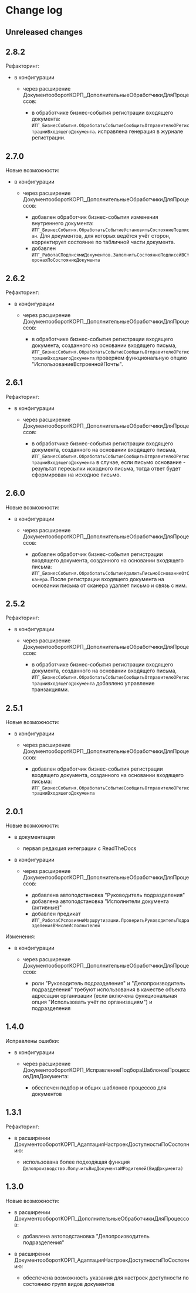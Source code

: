 # Change log

## Unreleased changes

## 2.8.2

Рефакторинг:

- в конфигурации

  - через расширение ДокументооборотКОРП_ДополнительныеОбработчикиДляПроцессов:

    - в обработчике бизнес-события регистрации входящего документа:
      `ИТГ_БизнесСобытия.ОбработатьСобытиеСообщитьОтправителюОРегистрацииВходящегоДокумента`.
      исправлена генерация в журнале регистрации.

## 2.7.0

Новые возможности:

- в конфигурации

  - через расширение ДокументооборотКОРП_ДополнительныеОбработчикиДляПроцессов:

    - добавлен обработчик бизнес-события изменения внутреннего документа:
      `ИТГ_БизнесСобытия.ОбработатьСобытиеУстановитьСостояниеПодписан`.
      Для документов, для которых ведётся учёт сторон, корректирует состояние
      по табличной части документа.
    - добавлен
      `ИТГ_РаботаСПодписямиДокументов.ЗаполнитьСостояниеПодписейВСторонахПоСостояниюДокумента`

## 2.6.2

Рефакторинг:

- в конфигурации

  - через расширение ДокументооборотКОРП_ДополнительныеОбработчикиДляПроцессов:

    - в обработчике бизнес-события регистрации входящего документа,
      созданного на основании входящего письма,
      `ИТГ_БизнесСобытия.ОбработатьСобытиеСообщитьОтправителюОРегистрацииВходящегоДокумента`
      проверяем функциональную опцию "ИспользованиеВстроеннойПочты".

## 2.6.1

Рефакторинг:

- в конфигурации

  - через расширение ДокументооборотКОРП_ДополнительныеОбработчикиДляПроцессов:

    - в обработчике бизнес-события регистрации входящего документа,
      созданного на основании входящего письма,
      `ИТГ_БизнесСобытия.ОбработатьСобытиеСообщитьОтправителюОРегистрацииВходящегоДокумента`
      в случае, если письмо основание - результат пересылки исходного письма,
      тогда ответ будет сформирован на исходное письмо.

## 2.6.0

Новые возможности:

- в конфигурации

  - через расширение ДокументооборотКОРП_ДополнительныеОбработчикиДляПроцессов:

    - добавлен обработчик бизнес-события регистрации входящего документа,
      созданного на основании входящего письма:
      `ИТГ_БизнесСобытия.ОбработатьСобытиеУдалитьПисьмоОснованиеОтСканера`.
      После регистрации входящего документа на основании письма от сканера
      удаляет письмо и связь с ним.

## 2.5.2

Рефакторинг:

- в конфигурации

  - через расширение ДокументооборотКОРП_ДополнительныеОбработчикиДляПроцессов:

    - в обработчике бизнес-события регистрации входящего документа,
      созданного на основании входящего письма,
      `ИТГ_БизнесСобытия.ОбработатьСобытиеСообщитьОтправителюОРегистрацииВходящегоДокумента`
      добавлено управление транзакциями.

## 2.5.1

Новые возможности:

- в конфигурации

  - через расширение ДокументооборотКОРП_ДополнительныеОбработчикиДляПроцессов:

    - добавлен обработчик бизнес-события регистрации входящего документа,
      созданного на основании входящего письма:
      `ИТГ_БизнесСобытия.ОбработатьСобытиеСообщитьОтправителюОРегистрацииВходящегоДокумента`

## 2.0.1

Новые возможности:

- в документации

  - первая редакция интеграции с ReadTheDocs

- в конфигурации

  - через расширение ДокументооборотКОРП_ДополнительныеОбработчикиДляПроцессов:

    - добавлена автоподстановка "Руководитель подразделения"
    - добавлена автоподстановка "Исполнители документа (активные)"
    - добавлен предикат `ИТГ_РаботаСУсловиямиМаршрутизации.ПроверитьРуководительПодразделенияВЧислеИсполнителей`

Изменения:

- в конфигурации

  - через расширение ДокументооборотКОРП_ДополнительныеОбработчикиДляПроцессов:

    - роли "Руководитель подразделения" и "Делопроизводитель подразделения"
      требуют использования в качестве объекта адресации организации
      (если включена функциональная опция "Использовать учёт по организациям")
      и подразделения

## 1.4.0

Исправлены ошибки:

- в конфигурации

  - через расширение ДокументооборотКОРП_ИсправлениеПодбораШаблоновПроцессовДляДокумента:

    - обеспечен подбор и общих шаблонов процессов для документов

## 1.3.1

Рефакторинг:

- в расширении ДокументооборотКОРП_АдаптацияНастроекДоступностиПоСостоянию:

  - использована более подходящая функция
    `Делопроизводство.ПолучитьВидДокументаИРодителей(ВидДокумента)`

## 1.3.0

Новые возможности:

- в расширении ДокументооборотКОРП_ДополнительныеОбработчикиДляПроцессов:

  - добавлена автоподстановка "Делопроизводитель подразделения"

- в расширении ДокументооборотКОРП_АдаптацияНастроекДоступностиПоСостоянию:

  - обеспечена возможность указания для настроек доступности по состоянию
    групп видов документов
